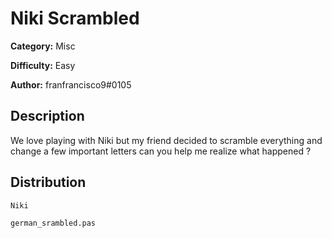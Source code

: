 # Niki Scrambled
**Category:** Misc

**Difficulty:** Easy

**Author:** franfrancisco9#0105

## Description
We love playing with Niki but my friend decided to scramble everything and change a few important letters can you help me realize what happened ?

## Distribution

`Niki`

`german_srambled.pas`